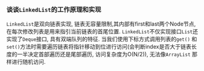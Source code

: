 ### 谈谈`LinkedList`的工作原理和实现

`LinkedList`是双向链表实现, 链表无容量限制,其内部有first和last两个Node节点, 在每次修改列表是用来指引当前链表的首尾位置. `LinkedList`不仅实现接口`List`还实现了`Deque`接口, 具有双端队列的特征. 当我们使用下标方式调用列表的`get()` 和`set()`方法时需要遍历链表将指针移动到位进行访问(会判断index是否大于链表长度的一半决定首部遍历还是尾部遍历, 访问复杂度为O(N/2)), 无法像`ArrayList` 那样进行随机访问.